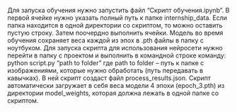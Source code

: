 
Для запуска обучения нужно запустить файл “Скрипт обучения.ipynb”. В первой ячейке нужно указать полный путь к папке internship_data. Если папка находится в одной директории со скриптом, то можно оставить пустую строку. Затем поочердно выполнить ячейки. Модель во время обучения сохраняет веса каждой из эпох в .pth файлы в папку с ноутбуком. 
Для запуска скрипта для использования нейросети нужно перейти в папку с проектом и  выполнить в командной строке команду: python script.py “path to folder” где path to folder – путь к папке с изображениями, которые нужно обработать (путь передавать в кавычках). В ней скрипт создаст файл process_results.json. Скрипт автоматически загружает в себя веса модели 4 эпохи (epoch_3.pth) из директории model_weights, которая должна лежать в одной папке со скриптом.  
